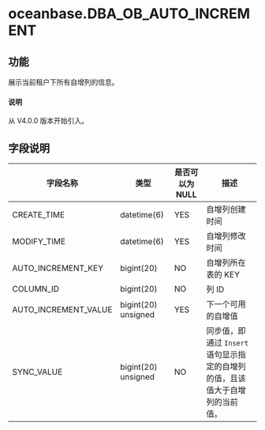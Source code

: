 # oceanbase.DBA_OB_AUTO_INCREMENT

## 功能

展示当前租户下所有自增列的信息。

<main id="notice" type='explain'>
  <h4>说明</h4>
  <p>从 V4.0.0 版本开始引入。</p>
</main>

## 字段说明

| 字段名称              | 类型                | 是否可以为 NULL | 描述              |
|----------------------|---------------------|----------------|-------------------|
| CREATE_TIME          | datetime(6)         | YES            | 自增列创建时间    |
| MODIFY_TIME          | datetime(6)         | YES            | 自增列修改时间    |
| AUTO_INCREMENT_KEY   | bigint(20)          | NO             | 自增列所在表的 KEY  |
| COLUMN_ID            | bigint(20)          | NO             | 列 ID              |
| AUTO_INCREMENT_VALUE | bigint(20) unsigned | YES            | 下一个可用的自增值   |
| SYNC_VALUE           | bigint(20) unsigned | NO             | 同步值，即通过 `Insert` 语句显示指定的自增列的值，且该值大于自增列的当前值。|
